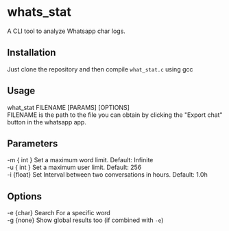 # whats_stat
A CLI tool to analyze Whatsapp char logs.

## Installation 
Just clone the repository and then compile `what_stat.c` using gcc 

## Usage 
   what_stat FILENAME [PARAMS] [OPTIONS] <br />
   FILENAME is the path to the file you can obtain by clicking the "Export chat" button in the whatsapp app.

## Parameters
  -m { int }	Set a maximum word limit. Default: Infinite <br />
  -u { int }	Set a maximum user limit. Default: 256 <br />
  -i {float}	Set Interval between two conversations in hours. Default: 1.0h

## Options
  -e {char}	Search For a specific word <br />
  -g {none}	Show global results too (if combined with `-e`)
